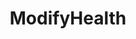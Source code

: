 ---
layout: startup_page
title: "ModifyHealth"
id: "modifyhealth.com"
permalink: "/modifyhealthmodifyhealth.com03302025/"
website: "https://www.modifyhealth.com/"
funding_round: "Series C"
funding_amount: "$13.5M"
investors: "Dohmen Company Foundation, RC Capital, Nashville Capital Network"
about: "ModifyHealth is a nationwide food-as-medicine platform providing medically tailored meals and nutritional counseling. They offer a turnkey program serving patients through various contracts, focusing on managing chronic conditions through nutrition-based solutions and support. Their services include meal delivery, live nutrition coaching, and digital education."
markets: "Healthtech, Food Tech, Food Products, Other Healthcare Services"
hq: "Alpharetta, Georgia, United States"
founded_year: "2018"
linkedin: "https://www.linkedin.com/company/modifyhealth"
twitter: "https://twitter.com/imodifyhealth"
instagram: ""
facebook: "https://www.facebook.com/modifyhealth"
crunchbase: "https://www.crunchbase.com/organization/modifyhealth"
pitchbook: "https://pitchbook.com/profiles/company/265022-74"

# SEO Optimization
meta_title: "ModifyHealth - Series C Funding ($13.5M)"
meta_description: "ModifyHealth, ModifyHealth is a nationwide food-as-medicine platform providing medically tailored meals and nutritional counseling. They offer a turnkey program ser..."
meta_keywords: "ModifyHealth, Healthtech, Food Tech, Food Products, Other Healthcare Services, Series C funding"
canonical_url: "https://pkprojectstartups.github.io/projectstartups.com/modifyhealthmodifyhealth.com03302025/"
---